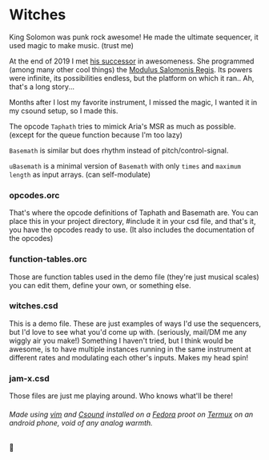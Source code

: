 # Witches

King Solomon was punk rock awesome! He made the ultimate sequencer, it used magic to make music. (trust me)

At the end of 2019 I met [his successor](https://github.com/AriaSalvatrice) in awesomeness. She programmed (among many other cool things) the [Modulus Salomonis Regis](https://aria.dog/modules/). Its powers were infinite, its possibilities endless, but the platform on which it ran.. Ah, that's a long story...

Months after I lost my favorite instrument, I missed the magic, I wanted it in my csound setup, so I made this.

The opcode `Taphath` tries to mimick Aria's MSR as much as possible. (except for the queue function because I'm too lazy)

`Basemath` is similar but does rhythm instead of pitch/control-signal.

`uBasemath` is a minimal version of `Basemath` with only `times` and `maximum length` as input arrays. (can self-modulate)

### opcodes.orc
That's where the opcode definitions of Taphath and Basemath are. You can place this in your project directory, #include it in your csd file, and that's it, you have the opcodes ready to use. (It also includes the documentation of the opcodes)

### function-tables.orc
Those are function tables used in the demo file (they're just musical scales) you can edit them, define your own, or something else.

### witches.csd
This is a demo file. These are just examples of ways I'd use the sequencers, but I'd love to see what you'd come up with. (seriously, mail/DM me any wiggly air you make!) Something I haven't tried, but I think would be awesome, is to have multiple instances running in the same instrument at different rates and modulating each other's inputs. Makes my head spin!

### jam-x.csd
Those files are just me playing around. Who knows what'll be there!

###### Made using [vim](https://www.vim.org/) and [Csound](csound.com/) installed on a [Fedora](fedoraproject.org/) proot on [Termux](termux.com/) on an android phone, void of any analog warmth.


💜
